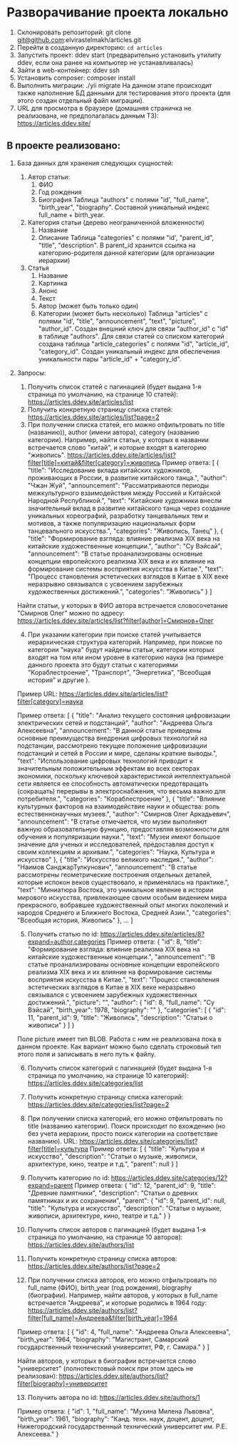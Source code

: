 # Разворачивание проекта локально

1. Склонировать репозиторий: git clone git@github.com:elvirastelmakh/articles.git
2. Перейти в созданную директорию: `cd articles`
3. Запустить проект: ddev start (предварительно установить утилиту ddev, если она ранее на компьютер не устанавливалась)
4. Зайти в web-контейнер: ddev ssh
5. Установить composer: composer install
6. Выполнить миграции: ./yii migrate
   На данном этапе происходит также наполнение БД данными для тестирования этого проекта (для этого создан отдельный файл миграции).
7. URL для просмотра в браузере (домашняя страничка не реализована, не предполагалась данным ТЗ): https://articles.ddev.site/

## В проекте реализовано:
1. База данных для хранения следующих сущностей:
    1. Автор статьи:
        1. ФИО
        2. Год рождения
        3. Биография
        Таблица "authors" с полями "id', "full_name", "birth_year", "biography".
        Составной уникальный индекс full_name + birth_year.
    2. Категория статьи (дерево неограниченной вложенности)
        1. Название
        2. Описание
        Таблица "categories" с полями "id', "parent_id", "title", "description".
        В parent_id хранится ссылка на категорию-родителя данной категории (для организации иерархии)
    3. Статья
        1. Название
        2. Картинка
        3. Анонс
        4. Текст
        5. Автор (может быть только один)
        6. Категории (может быть несколько)
        Таблица "articles" с полями "id', "title", "announcement", "text", "picture", "author_id".
        Создан внешний ключ для связи "author_id" с "id" в таблице "authors".
        Для связи статей со списком категорий создана таблица "article_categories" с полями "id", "article_id", "category_id".
        Создан уникальный индекс для обеспечения уникальности пары "article_id" + "category_id".

2. Запросы:
    1. Получить список статей с пагинацией (будет выдана 1-я страница по умолчанию, на странице 10 статей):
        https://articles.ddev.site/articles/list
    2. Получить конкретную страницу списка статей: https://articles.ddev.site/articles/list?page=2
    3. При получении списка статей, его можно отфильтровать по title (названию)), author (имени автора), 
       category (названию категории).
    Например, найти статьи, у которых в названии встречается слово "китай", и которые входят в категорию "живопись".
    https://articles.ddev.site/articles/list?filter[title]=китай&filter[category]=живопись
    Пример ответа: 
    [
        {
            "title": "Исследование вклада китайских художников, проживающих в России, в развитие китайского танца.",
            "author": "Чжан Жуй",
            "announcement": "Рассматриваются периоды межкультурного взаимодействия между Россией и Китайской Народной Республикой.",
            "text": "Китайские художники внесли значительный вклад в развитие китайского танца через создание уникальных хореографий, разработку танцевальных тем и мотивов, а также популяризацию национальных форм танцевального искусства.",
            "categories": "Живопись, Танец"
        },
        {
            "title": "Формирование взгляда: влияние реализма XIX века на китайские художественные концепции.",
            "author": "Су Вэйсай",
            "announcement": "В статье проанализированы основные концепции европейского реализма XIX века и их влияние на формирование системы восприятия искусства в Китае.",
            "text": "Процесс становления эстетических взглядов в Китае в XIX веке неразрывно связывался c усвоением зарубежных художественных достижений.",
            "categories": "Живопись"
        }
    ]

    Найти статьи, у которых в ФИО автора встречается словосочетание "Смирнов Олег" можно по адресу:
    https://articles.ddev.site/articles/list?filter[author]=Смирнов+Олег

    4. При указании категории при поиске статей учитывается иерархическая структура категорий. Например, при поиске по категории "наука" будут найдены статьи, категории которых входят на том или ином уровне в категорию наука (на примере данного проекта
    это будут статьи с категориями "Кораблестроение", "Транспорт", "Энергетика", "Всеобщая история" и другие        ). 

    Пример URL:
    https://articles.ddev.site/articles/list?filter[category]=наука

    Пример ответа:
   [
        {
            "title": "Анализ текущего состояния цифровизации электрических сетей и подстанций",
            "author": "Андреева Ольга Алексеевна",
            "announcement": "В данной статье приведены основные преимущества внедрения цифровых технологий на подстанции, рассмотрено текущее положение цифровизации подстанций и сетей в России и мире, сделаны краткие выводы.",
            "text": "Использование цифровых технологий приводит к значительным положительным эффектам во всех секторах экономики, поскольку ключевой характеристикой интеллектуальной сети является ее способность автоматически предотвращать (сокращать) перерывы в электроснабжения, что весьма важно для потребителя.",
            "categories": "Кораблестроение"
        },
        {
            "title": "Влияние культурных факторов на взаимодействие науки и общества: роль естественнонаучных музеев.",
            "author": "Смирнов Олег Аркадьевич",
            "announcement": "В статье отмечается, что музеи выполняют важную образовательную функцию, предоставляя возможности для обучения и популяризации науки.",
            "text": "Музеи имеют большое значение для ученых и исследователей, предоставляя доступ к  своим коллекциям и архивам.",
            "categories": "Наука, Культура и искусство"
        },
        {
            "title": "Искусство великого наследия.",
            "author": "Наимов СанджарТулкунович",
            "announcement": "В статье рассмотрены геометрические построения отдельных деталей, которые испокон веков существовало, и применялась на практике.",
            "text": "Миниатюра Востока, это уникальное явление в истории мирового искусства, привлекающее своим особым видением мира прекрасного, вобравшее художественный опыт многих поколений и народов Среднего и Ближнего Востока, Средней Азии.",
            "categories": "Всеобщая история, Живопись"
        },
        ...
    ]

    5. Получить статью по id: https://articles.ddev.site/articles/8?expand=author,categories
    Пример ответа:
        {
        "id": 8,
        "title": "Формирование взгляда: влияние реализма XIX века на китайские художественные концепции.",
        "announcement": "В статье проанализированы основные концепции европейского реализма XIX века и их влияние на формирование системы восприятия искусства в Китае.",
        "text": "Процесс становления эстетических взглядов в Китае в XIX веке неразрывно связывался c усвоением зарубежных художественных достижений.",
        "picture": "",
        "author": {
            "id": 8,
            "full_name": "Су Вэйсай",
            "birth_year": 1978,
            "biography": ""
        },
        "categories": [
            {
                "id": 11,
                "parent_id": 9,
                "title": "Живопись",
                "description": "Статьи о живописи"
            }
        ]
    }

    Поле picture имеет тип BLOB. Работа с ним не реализована пока в данном проекте. Как вариант можно было сделать строковый тип этого поля и записывать в него путь к файлу.

    6. Получить список категорий с пагинацией (будет выдана 1-я страница по умолчанию, на странице 10 категорий):
    https://articles.ddev.site/categories/list

    7. Получить конкретную страницу списка категорий: https://articles.ddev.site/categories/list?page=2
    8. При получении списка категорий, его можно отфильтровать по title (названию категории).
    Поиск происходит по вхождению (но без учета иерархии, просто поиск категории на соответствие названию).
    URL: https://articles.ddev.site/categories/list?filter[title]=культура
    Пример ответа:
    [
        {
            "title": "Культура и искусство",
            "description": "Статьи о музыке, живописи, архитектуре, кино, театре и т.д.",
            "parent": null
        }
    ]

    9. Получить категорию по id: https://articles.ddev.site/categories/12?expand=parent
    Пример ответа:
    {
        "id": 12,
        "parent_id": 9,
        "title": "Древние памятники",
        "description": "Статьи о древних памятниках и их сохранении",
        "parent": {
            "id": 9,
            "parent_id": null,
            "title": "Культура и искусство",
            "description": "Статьи о музыке, живописи, архитектуре, кино, театре и т.д."
        }
    }

    10. Получить список авторов с пагинацией (будет выдана 1-я страница по умолчанию, на странице 10 авторов):
    https://articles.ddev.site/authors/list

    11. Получить конкретную страницу списка авторов: https://articles.ddev.site/authors/list?page=2

    12. При получении списка авторов, его можно отфильтровать по full_name (ФИО), birth_year (год рождения), 
        biography (биографии).
    Например, найти авторов, у которых в full_name встречается "Андреева", и которые родились в 1964 году:
    https://articles.ddev.site/authors/list?filter[full_name]=Андреева&filter[birth_year]=1964

    Пример ответа:
    [
        {
            "id": 4,
            "full_name": "Андреева Ольга Алексеевна",
            "birth_year": 1964,
            "biography": "Магистрант, Самарский государственный технический университет, РФ, г. Самара."
        }
    ]

    Найти авторов, у которых в биографии встречается слово "университет" (полнотекстовый поиск при этом здесь не реализован):
    https://articles.ddev.site/authors/list?filter[biography]=университет

    13. Получить автора по id: https://articles.ddev.site/authors/1

    Пример ответа:
    {
        "id": 1,
        "full_name": "Мухина Милена Львовна",
        "birth_year": 1961,
        "biography": "Канд. техн. наук, доцент, доцент, Нижегородский государственный технический университет им. Р.Е. Алексеева."
    }
